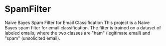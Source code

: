 # SpamFilter
Naive Bayes Spam Filter for Email Classification
This project is a Naive Bayes spam filter for email classification. The filter is trained on a dataset of labeled emails, where the two classes are "ham" (legitimate email) and "spam" (unsolicited email).
